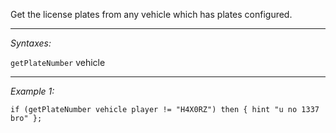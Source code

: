 Get the license plates from any vehicle which has plates configured.


---
*Syntaxes:*

`getPlateNumber` vehicle

---
*Example 1:*

```sqf
if (getPlateNumber vehicle player != "H4X0RZ") then { hint "u no 1337 bro" };
```